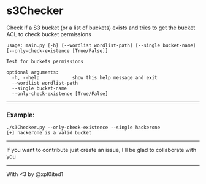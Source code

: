 # s3Checker

Check if a S3 bucket (or a list of buckets) exists and tries to get the bucket ACL to check bucket permissions

```
usage: main.py [-h] [--wordlist wordlist-path] [--single bucket-name] [--only-check-existence [True/False]]

Test for buckets permissions

optional arguments:
  -h, --help            show this help message and exit
  --wordlist wordlist-path
  --single bucket-name
  --only-check-existence [True/False]
```

---

### Example: 

```
./s3Checker.py --only-check-existence --single hackerone
[+] hackerone is a valid bucket
```

---
If you want to contribute just create an issue, I'll be glad to collaborate with you

---
With <3 by @xpl0ited1